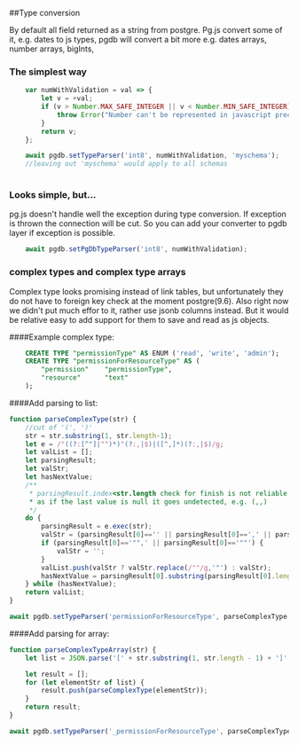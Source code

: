 ##Type conversion

By default all field returned as a string from postgre. Pg.js convert some of it, e.g. dates
 to js types, pgdb will convert a bit more e.g. dates arrays, number arrays, bigInts,   
 
### The simplest way 

```ts
    var numWithValidation = val => {
        let v = +val;
        if (v > Number.MAX_SAFE_INTEGER || v < Number.MIN_SAFE_INTEGER) {
            throw Error("Number can't be represented in javascript precisely: " + val);
        }
        return v;
    };

    await pgdb.setTypeParser('int8', numWithValidation, 'myschema'); 
    //leaving out 'myschema' would apply to all schemas
   
```

### Looks simple, but...
pg.js doesn't handle well the exception during type conversion. 
If exception is thrown the connection will be cut. So you can add your converter
to pgdb layer if exception is possible.

```ts
    await pgdb.setPgDbTypeParser('int8', numWithValidation); 
```

### complex types and complex type arrays
Complex type looks promising instead of link tables, but unfortunately 
they do not have to foreign key check at the moment postgre(9.6). 
Also right now we didn't put much effor to it, rather use jsonb columns instead. 
But it would be relative easy to add support for them to save and read as js objects.

####Example complex type:
```sql
    CREATE TYPE "permissionType" AS ENUM ('read', 'write', 'admin');
    CREATE TYPE "permissionForResourceType" AS (
        "permission"    "permissionType",
        "resource"      "text"
    );
```

####Add parsing to list:
```js
function parseComplexType(str) {
    //cut of '(', ')'
    str = str.substring(1, str.length-1);
    let e = /"((?:[^"]|"")*)"(?:,|$)|([^,]*)(?:,|$)/g;
    let valList = [];
    let parsingResult;
    let valStr;
    let hasNextValue;
    /**
     * parsingResult.index<str.length check for finish is not reliable
     * as if the last value is null it goes undetected, e.g. (,,)
     */
    do {
        parsingResult = e.exec(str);
        valStr = (parsingResult[0]=='' || parsingResult[0]==',' || parsingResult[2]=='null') ? null : parsingResult[1] || parsingResult[2] ;
        if (parsingResult[0]=='"",' || parsingResult[0]=='""') {
            valStr = '';
        }
        valList.push(valStr ? valStr.replace(/""/g,'"') : valStr);
        hasNextValue = parsingResult[0].substring(parsingResult[0].length-1,parsingResult[0].length)==',';
    } while (hasNextValue);
    return valList;
}

await pgdb.setTypeParser('permissionForResourceType', parseComplexType, 'myschema'); 

```

####Add parsing for array:
```js
function parseComplexTypeArray(str) {
    let list = JSON.parse('[' + str.substring(1, str.length - 1) + ']');

    let result = [];
    for (let elementStr of list) {
        result.push(parseComplexType(elementStr));
    }
    return result;
}

await pgdb.setTypeParser('_permissionForResourceType', parseComplexTypeArray, 'myschema');
```
